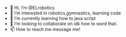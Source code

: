 - 👋 Hi, I’m @ELrobotics
- 👀 I’m interested in robotics,gymnastics, learning code
- 🌱 I’m currently learning how to java script
- 💞️ I’m looking to collaborate on idk how to word that.
- 📫 How to reach me message me!

<!---
ELRobotics/ELRobotics is a ✨ special ✨ repository because its `README.md` (this file) appears on your GitHub profile.
You can click the Preview link to take a look at your changes.
--->

